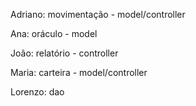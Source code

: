 
Adriano: movimentação - model/controller

Ana: oráculo - model

João: relatório - controller

Maria: carteira - model/controller 

Lorenzo: dao